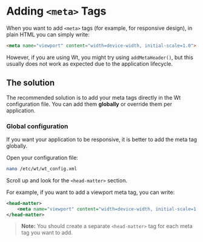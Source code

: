 
# Adding `<meta>` Tags

When you want to add `<meta>` tags (for example, for responsive design), in plain HTML you can simply write:

```html
<meta name="viewport" content="width=device-width, initial-scale=1.0">
````

However, if you are using Wt, you might try using `addMetaHeader()`, but this usually does not work as expected due to the application lifecycle.

## The solution

The recommended solution is to add your meta tags directly in the Wt configuration file. You can add them **globally** or override them per application.

### Global configuration

If you want your application to be responsive, it is better to add the meta tag globally.

Open your configuration file:

```bash
nano /etc/wt/wt_config.xml
```

Scroll up and look for the `<head-matter>` section.

For example, if you want to add a viewport meta tag, you can write:

```xml
<head-matter>
    <meta name="viewport" content="width=device-width, initial-scale=1.0" />
</head-matter>
```

> **Note:** You should create a separate `<head-matter>` tag for each meta tag you want to add.

